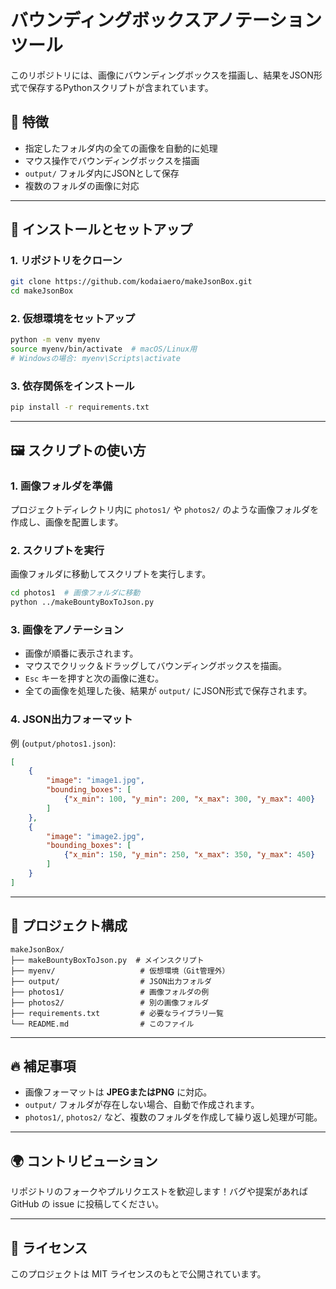 # バウンディングボックスアノテーションツール

このリポジトリには、画像にバウンディングボックスを描画し、結果をJSON形式で保存するPythonスクリプトが含まれています。

## 📌 特徴
- 指定したフォルダ内の全ての画像を自動的に処理
- マウス操作でバウンディングボックスを描画
- `output/` フォルダ内にJSONとして保存
- 複数のフォルダの画像に対応

---

## 🚀 インストールとセットアップ

### **1. リポジトリをクローン**
```sh
git clone https://github.com/kodaiaero/makeJsonBox.git
cd makeJsonBox
```

### **2. 仮想環境をセットアップ**
```sh
python -m venv myenv
source myenv/bin/activate  # macOS/Linux用
# Windowsの場合: myenv\Scripts\activate
```

### **3. 依存関係をインストール**
```sh
pip install -r requirements.txt
```

---

## 🖼️ スクリプトの使い方

### **1. 画像フォルダを準備**
プロジェクトディレクトリ内に `photos1/` や `photos2/` のような画像フォルダを作成し、画像を配置します。

### **2. スクリプトを実行**
画像フォルダに移動してスクリプトを実行します。
```sh
cd photos1  # 画像フォルダに移動
python ../makeBountyBoxToJson.py
```

### **3. 画像をアノテーション**
- 画像が順番に表示されます。
- マウスでクリック＆ドラッグしてバウンディングボックスを描画。
- `Esc` キーを押すと次の画像に進む。
- 全ての画像を処理した後、結果が `output/` にJSON形式で保存されます。

### **4. JSON出力フォーマット**
例 (`output/photos1.json`):
```json
[
    {
        "image": "image1.jpg",
        "bounding_boxes": [
            {"x_min": 100, "y_min": 200, "x_max": 300, "y_max": 400}
        ]
    },
    {
        "image": "image2.jpg",
        "bounding_boxes": [
            {"x_min": 150, "y_min": 250, "x_max": 350, "y_max": 450}
        ]
    }
]
```

---

## 📁 プロジェクト構成
```
makeJsonBox/
├── makeBountyBoxToJson.py  # メインスクリプト
├── myenv/                   # 仮想環境（Git管理外）
├── output/                  # JSON出力フォルダ
├── photos1/                 # 画像フォルダの例
├── photos2/                 # 別の画像フォルダ
├── requirements.txt         # 必要なライブラリ一覧
└── README.md                # このファイル
```

---

## 🔥 補足事項
- 画像フォーマットは **JPEGまたはPNG** に対応。
- `output/` フォルダが存在しない場合、自動で作成されます。
- `photos1/`, `photos2/` など、複数のフォルダを作成して繰り返し処理が可能。

---

## 🌍 コントリビューション
リポジトリのフォークやプルリクエストを歓迎します！バグや提案があれば GitHub の issue に投稿してください。

---

## 📜 ライセンス
このプロジェクトは MIT ライセンスのもとで公開されています。

